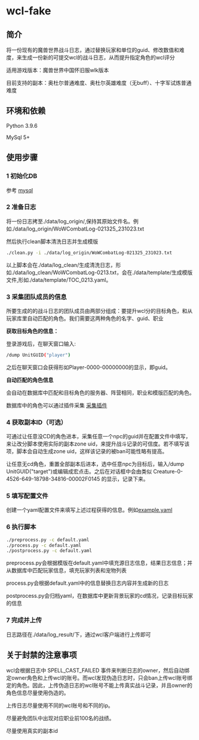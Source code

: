 # wcl-fake

## 简介
将一份现有的魔兽世界战斗日志，通过替换玩家和单位的guid、修改数值和难度，来生成一份新的可提交wcl的战斗日志，从而提升指定角色的wcl评分

适用游戏版本：魔兽世界中国怀旧服wlk版本

目前支持的副本：奥杜尔普通难度、奥杜尔英雄难度（无buff）、十字军试炼普通难度

## 环境和依赖
Python 3.9.6 

MySql 5+

## 使用步骤

### 1 初始化DB

参考 [mysql](./script/mysql)

### 2 准备日志
将一份日志拷至./data/log_origin/,保持其原始文件名。例如./data/log_origin/WoWCombatLog-021325_231023.txt

然后执行clean脚本清洗日志并生成模版
```bash
./clean.py -i ./data/log_origin/WoWCombatLog-021325_231023.txt
```
以上脚本会在./data/log_clean/生成清洗日志，形如./data/log_clean/WoWCombatLog-0213.txt，会在./data/template/生成模版文件,形如./data/template/TOC_0213.yaml。

### 3 采集团队成员的信息
所要生成的的战斗日志的团队成员由两部分组成：要提升wcl分的目标角色，和从玩家库里自动匹配的角色。我们需要这两种角色的名字、guid、职业

**获取目标角色的信息：**

登录游戏后，在聊天窗口输入:
```bash
/dump UnitGUID("player")
```
之后在聊天窗口会获得形如Player-0000-00000000的显示，即guid。

**自动匹配的角色信息**

会自动在数据库中匹配和目标角色的服务器、阵营相同，职业和模版匹配的角色。

数据库中的角色可以通过插件采集 [采集插件](./doc/collect_info.md)

### 4 获取副本ID（可选）

可通过让任意没CD的角色进本，采集任意一个npc的guid并在配置文件中填写，来让改分脚本使用实际的副本zone uid，来提升战斗记录的可信度。若不填写该项，脚本会自动生成zone uid，这样该记录的被ban可能性略有提高。

让任意无cd角色，重置全部副本后进本，选中任意npc为目标后，输入/dump UnitGUID("target")或编辑成宏点击。之后在对话框中会由类似 Creature-0-4526-649-18798-34816-00002F0145 的显示，记录下来。

### 5 填写配置文件

创建一个yaml配置文件来填写上述过程获得的信息。例如[example.yaml](./doc/example.yaml)

### 6 执行脚本

```bash
./preprocess.py -c default.yaml
./process.py -c default.yaml
./postprocess.py -c default.yaml
```

preprocess.py会根据模版在default.yaml中填充源日志信息，结果日志信息；并从数据库中匹配玩家信息，填充玩家列表和宠物列表

process.py会根据default.yaml中的信息替换日志内容并生成新的日志

postprocess.py会归档yaml，在数据库中更新背景玩家的cd情况，记录目标玩家的信息

### 7 完成并上传

日志路径在./data/log_result/下，通过wcl客户端进行上传即可

## 关于封禁的注意事项

wcl会根据日志中 SPELL_CAST_FAILED 事件来判断日志的owner，然后自动绑定owner角色和上传wcl的账号。而wcl发现伪造日志时，只会ban上传wcl账号绑定的角色。因此，上传伪造日志的wcl账号不能上传真实战斗记录，并且owner的角色信息尽量使用伪造的。

上传日志尽量使用不同的wcl账号和不同的ip。

尽量避免团队中出现对应职业前100名的战绩。

尽量使用真实的副本id